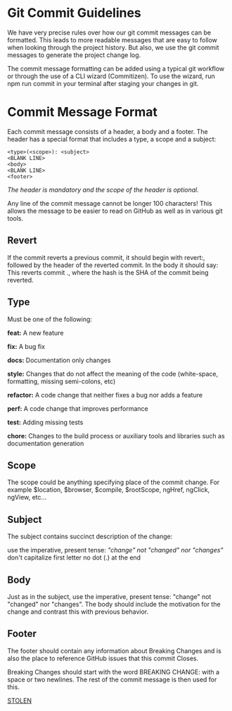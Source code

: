 # Git Commit Guidelines

We have very precise rules over how our git commit messages can be formatted. This leads to more readable messages that are easy to follow when looking through the project history. But also, we use the git commit messages to generate the project change log.

The commit message formatting can be added using a typical git workflow or through the use of a CLI wizard (Commitizen). To use the wizard, run npm run commit in your terminal after staging your changes in git.

# Commit Message Format

Each commit message consists of a header, a body and a footer. The header has a special format that includes a type, a scope and a subject:

    <type>(<scope>): <subject>
    <BLANK LINE>
    <body>
    <BLANK LINE>
    <footer>

*The header is mandatory and the scope of the header is optional.*

Any line of the commit message cannot be longer 100 characters! This allows the message to be easier to read on GitHub as well as in various git tools.

## Revert

If the commit reverts a previous commit, it should begin with revert:, followed by the header of the reverted commit. In the body it should say: This reverts commit <hash>., where the hash is the SHA of the commit being reverted.

## Type

Must be one of the following:

**feat:** A new feature

**fix:** A bug fix

**docs:** Documentation only changes

**style:** Changes that do not affect the meaning of the code (white-space, formatting, missing semi-colons, etc)

**refactor:** A code change that neither fixes a bug nor adds a feature

**perf:** A code change that improves performance

**test:** Adding missing tests

**chore:** Changes to the build process or auxiliary tools and libraries such as documentation generation

## Scope

The scope could be anything specifying place of the commit change. For example $location, $browser, $compile, $rootScope, ngHref, ngClick, ngView, etc...

## Subject

The subject contains succinct description of the change:

use the imperative, present tense: *"change" not "changed" nor "changes"*
don't capitalize first letter
no dot (.) at the end
## Body

Just as in the subject, use the imperative, present tense: "change" not "changed" nor "changes". The body should include the motivation for the change and contrast this with previous behavior.

## Footer

The footer should contain any information about Breaking Changes and is also the place to reference GitHub issues that this commit Closes.

Breaking Changes should start with the word BREAKING CHANGE: with a space or two newlines. The rest of the commit message is then used for this.


[STOLEN](https://github.com/angular/angular.js/blob/master/CONTRIBUTING.md)
